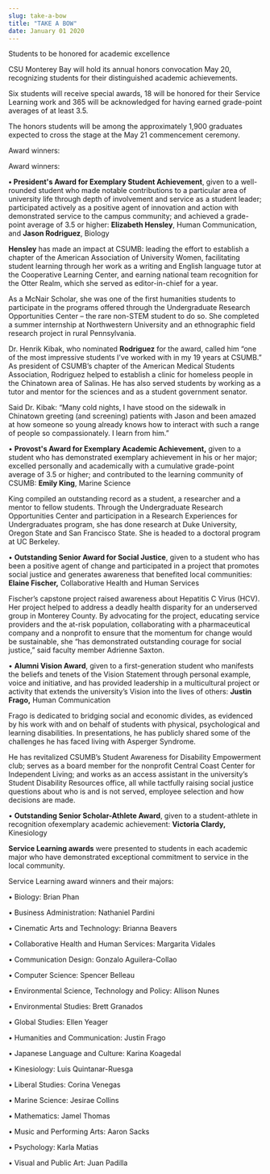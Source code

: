 ```yaml
---
slug: take-a-bow
title: "TAKE A BOW"
date: January 01 2020
---
```


<p>Students to be honored for academic excellence</p><p>CSU Monterey Bay will hold its annual honors convocation May 20, recognizing students for their distinguished academic achievements.</p><p>Six students will receive special awards, 18 will be honored for their Service Learning work and 365 will be acknowledged for having earned grade-point averages of at least 3.5.</p><p>The honors students will be among the approximately 1,900 graduates expected to cross the stage at the May 21 commencement ceremony.</p><p>Award winners:</p><p>Award winners:</p><p><strong>• President's Award for Exemplary Student Achievement</strong>, given to a well-rounded student who made notable contributions to a particular area of university life through depth of involvement and service as a student leader; participated actively as a positive agent of innovation and action with demonstrated service to the campus community; and achieved a grade-point average of 3.5 or higher: <strong>Elizabeth Hensley</strong>, Human Communication, and <strong>Jason Rodriguez</strong>, Biology</p><p><strong>Hensley</strong> has made an impact at CSUMB: leading the effort to establish a chapter of the American Association of University Women, facilitating student learning through her work as a writing and English language tutor at the Cooperative Learning Center, and earning national team recognition for the Otter Realm, which she served as editor-in-chief for a year.</p><p>As a McNair Scholar, she was one of the first humanities students to participate in the programs offered through the Undergraduate Research Opportunities Center – the rare non-STEM student to do so. She completed a summer internship at Northwestern University and an ethnographic field research project in rural Pennsylvania.</p><p>Dr. Henrik Kibak, who nominated <strong>Rodriguez</strong> for the award, called him “one of the most impressive students I’ve worked with in my 19 years at CSUMB.” As president of CSUMB’s chapter of the American Medical Students Association, Rodriguez helped to establish a clinic for homeless people in the Chinatown area of Salinas. He has also served students by working as a tutor and mentor for the sciences and as a student government senator.</p><p>Said Dr. Kibak: “Many cold nights, I have stood on the sidewalk in Chinatown greeting (and screening) patients with Jason and been amazed at how someone so young already knows how to interact with such a range of people so compassionately. I learn from him.”</p><p>• <strong>Provost's Award for Exemplary Academic Achievement,</strong> given to a student who has demonstrated exemplary achievement in his or her major; excelled personally and academically with a cumulative grade-point average of 3.5 or higher; and contributed to the learning community of CSUMB: <strong>Emily King</strong>, Marine Science</p><p>King compiled an outstanding record as a student, a researcher and a mentor to fellow students. Through the Undergraduate Research Opportunities Center and participation in a Research Experiences for Undergraduates program, she has done research at Duke University, Oregon State and San Francisco State. She is headed to a doctoral program at UC Berkeley.</p><p>• <strong>Outstanding Senior Award for Social Justice</strong>, given to a student who has been a positive agent of change and participated in a project that promotes social justice and generates awareness that benefited local communities: <strong>Elaine Fischer,</strong> Collaborative Health and Human Services</p><p>Fischer’s capstone project raised awareness about Hepatitis C Virus (HCV). Her project helped to address a deadly health disparity for an underserved group in Monterey County. By advocating for the project, educating service providers and the at-risk population, collaborating with a pharmaceutical company and a nonprofit to ensure that the momentum for change would be sustainable, she “has demonstrated outstanding courage for social justice,” said faculty member Adrienne Saxton.</p><p>• <strong>Alumni Vision Award</strong>, given to a first-generation student who manifests the beliefs and tenets of the Vision Statement through personal example, voice and initiative, and has provided leadership in a multicultural project or activity that extends the university’s Vision into the lives of others: <strong>Justin Frago,</strong> Human Communication</p><p>Frago is dedicated to bridging social and economic divides, as evidenced by his work with and on behalf of students with physical, psychological and learning disabilities. In presentations, he has publicly shared some of the challenges he has faced living with Asperger Syndrome.</p><p>He has revitalized CSUMB’s Student Awareness for Disability Empowerment club; serves as a board member for the nonprofit Central Coast Center for Independent Living; and works as an access assistant in the university’s Student Disability Resources office, all while tactfully raising social justice questions about who is and is not served, employee selection and how decisions are made.</p><p>• <strong>Outstanding Senior Scholar-Athlete Award</strong>, given to a student-athlete in recognition ofexemplary academic achievement: <strong>Victoria Clardy,</strong> Kinesiology</p><p><strong>Service Learning awards</strong> were presented to students in each academic major who have demonstrated exceptional commitment to service in the local community.</p><p>Service Learning award winners and their majors:</p><p>• Biology: Brian Phan</p><p>• Business Administration: Nathaniel Pardini</p><p>• Cinematic Arts and Technology: Brianna Beavers</p><p>• Collaborative Health and Human Services: Margarita Vidales</p><p>• Communication Design: Gonzalo Aguilera-Collao</p><p>• Computer Science: Spencer Belleau</p><p>• Environmental Science, Technology and Policy: Allison Nunes</p><p>• Environmental Studies: Brett Granados</p><p>• Global Studies: Ellen Yeager</p><p>• Humanities and Communication: Justin Frago</p><p>• Japanese Language and Culture: Karina Koagedal</p><p>• Kinesiology: Luis Quintanar-Ruesga</p><p>• Liberal Studies: Corina Venegas</p><p>• Marine Science: Jesirae Collins</p><p>• Mathematics: Jamel Thomas</p><p>• Music and Performing Arts: Aaron Sacks</p><p>• Psychology: Karla Matias</p><p>• Visual and Public Art: Juan Padilla</p>
